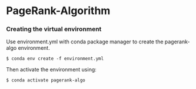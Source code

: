 # PageRank-Algorithm

### Creating the virtual environment 
Use environment.yml with conda package manager to create the pagerank-algo environment.

    $ conda env create -f environment.yml

Then activate the environment using:

    $ conda activate pagerank-algo

